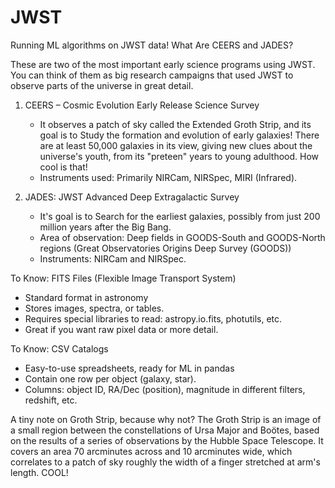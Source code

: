 # JWST
Running ML algorithms on JWST data! 
What Are CEERS and JADES?

These are two of the most important early science programs using JWST. You can think of them as big research campaigns that used JWST to observe parts of the universe in great detail.

1) CEERS – Cosmic Evolution Early Release Science Survey
   * It observes a patch of sky called the Extended Groth Strip, and its goal is to Study the formation and evolution of early galaxies! There are at least 50,000 galaxies in its view, giving new clues about the universe's       youth, from its "preteen" years to young adulthood. How cool is that!
   * Instruments used: Primarily NIRCam, NIRSpec, MIRI (Infrared).
  
2) JADES: JWST Advanced Deep Extragalactic Survey
   * It's goal is to Search for the earliest galaxies, possibly from just 200 million years after the Big Bang.
   * Area of observation: Deep fields in GOODS-South and GOODS-North regions (Great Observatories Origins Deep Survey (GOODS))
   * Instruments: NIRCam and NIRSpec.
  

To Know: FITS Files (Flexible Image Transport System)
* Standard format in astronomy
* Stores images, spectra, or tables.
* Requires special libraries to read: astropy.io.fits, photutils, etc.
* Great if you want raw pixel data or more detail.

To Know: CSV Catalogs
* Easy-to-use spreadsheets, ready for ML in pandas
* Contain one row per object (galaxy, star).
* Columns: object ID, RA/Dec (position), magnitude in different filters, redshift, etc.

    

   

    

   



    

   

    








A tiny note on Groth Strip, because why not? 
The Groth Strip is an image of a small region between the constellations of Ursa Major and Boötes, based on the results of a series of observations by the Hubble Space Telescope. It covers an area 70 arcminutes across and 10 arcminutes wide, which correlates to a patch of sky roughly the width of a finger stretched at arm's length. COOL! 
